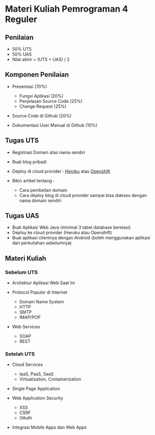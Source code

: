 # Materi Kuliah Pemrograman 4 Reguler #

## Penilaian ##

* 50% UTS
* 50% UAS
* Nilai akhir = (UTS + UAS) / 2

## Komponen Penilaian ##

* Presentasi (70%)
    
    * Fungsi Aplikasi (20%)
    * Penjelasan Source Code (25%)
    * Change Request (25%)

* Source Code di Github (20%)
* Dokumentasi User Manual di Github (10%)

## Tugas UTS ##

* Registrasi Domain atas nama sendiri
* Buat blog pribadi
* Deploy di cloud provider : [Heroku](https://www.heroku.com/) atau [Openshift](https://www.openshift.com/)
* Bikin artikel tentang :

    * Cara pembelian domain
    * Cara deploy blog di cloud provider sampai bisa diakses dengan nama domain sendiri

## Tugas UAS ##

* Buat Aplikasi Web Java (minimal 3 tabel database berelasi)
* Deploy ke cloud provider (Heroku atau Openshift)
* Buat aplikasi clientnya dengan Android (boleh menggunakan aplikasi dari perkuliahan sebelumnya)

## Materi Kuliah ##

### Sebelum UTS ###

* Arsitektur Aplikasi Web Saat Ini
* Protocol Populer di Internet

   * Domain Name System
   * HTTP
   * SMTP
   * IMAP/POP

* Web Services

  * SOAP
  * REST

### Setelah UTS ###

* Cloud Services

  * IaaS, PaaS, SaaS
  * Virtualization, Containerization

* Single Page Application
* Web Application Security

   * XSS
   * CSRF
   * OAuth

* Integrasi Mobile Apps dan Web Apps
